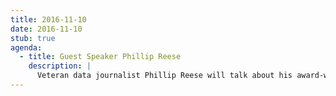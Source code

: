 ```yaml
---
title: 2016-11-10
date: 2016-11-10
stub: true
agenda:
  - title: Guest Speaker Phillip Reese
    description: |
      Veteran data journalist Phillip Reese will talk about his award-winning investigations, what it's like to work in the field, and how he finds his stories.
---
```


